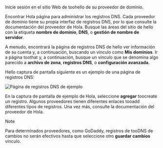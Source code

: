 Inicie sesión en el sitio Web de toohello de su proveedor de dominio.

Encontrar Hola página para administrar los registros DNS. Cada proveedor de dominio tiene su propia interfaz de registros DNS, por lo que consulte la documentación del proveedor de Hola. Busque las áreas del sitio de hello con la etiqueta **nombre de dominio**, **DNS**, o **gestión de nombre de servidor**. 

A menudo, encontrará la página de registros DNS de hello ver información de su cuenta y, a continuación, buscando un vínculo como **Mis dominios**. Ir a página toothat y, a continuación, busque un vínculo que se denomina algo parecido a **archivo de zona**, **registros DNS**, o **configuración avanzada**.

Hello captura de pantalla siguiente es un ejemplo de una página de registros DNS:

![Página de registros DNS de ejemplo](./media/app-service-web-access-dns-records-no-h/example-record-ui.png)

En la captura de pantalla de ejemplo de Hola, seleccione **agregar** toocreate un registro. Algunos proveedores tienen diferentes enlaces tooadd diferentes tipos de registros. Una vez más, consulte la documentación del proveedor de Hola.

> [!NOTE]
> Para determinados proveedores, como GoDaddy, registros de tooDNS de cambios no serán efectivos hasta que seleccione otro **guardar cambios** vínculo. 
